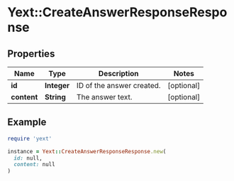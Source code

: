# Yext::CreateAnswerResponseResponse

## Properties

| Name | Type | Description | Notes |
| ---- | ---- | ----------- | ----- |
| **id** | **Integer** | ID of the answer created. | [optional] |
| **content** | **String** | The answer text. | [optional] |

## Example

```ruby
require 'yext'

instance = Yext::CreateAnswerResponseResponse.new(
  id: null,
  content: null
)
```

